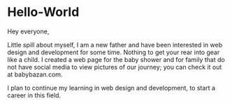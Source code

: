 # Hello-World

Hey everyone,

Little spill about myself, I am a new father and have been interested in web design and development for some time. Nothing to get your rear into gear like a child. I created a web page for the baby shower and for family that do not have social media to view pictures of our journey; you can check it out at babybazan.com. 

I plan to continue my learning in web design and development, to start a career in this field.
